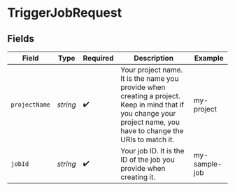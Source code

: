 # TriggerJobRequest


## Fields

| Field                                                                                                                                                              | Type                                                                                                                                                               | Required                                                                                                                                                           | Description                                                                                                                                                        | Example                                                                                                                                                            |
| ------------------------------------------------------------------------------------------------------------------------------------------------------------------ | ------------------------------------------------------------------------------------------------------------------------------------------------------------------ | ------------------------------------------------------------------------------------------------------------------------------------------------------------------ | ------------------------------------------------------------------------------------------------------------------------------------------------------------------ | ------------------------------------------------------------------------------------------------------------------------------------------------------------------ |
| `projectName`                                                                                                                                                      | *string*                                                                                                                                                           | :heavy_check_mark:                                                                                                                                                 | Your project name. It is the name you provide when creating a project. Keep in mind that if you change your project name, you have to change the URIs to match it. | my-project                                                                                                                                                         |
| `jobId`                                                                                                                                                            | *string*                                                                                                                                                           | :heavy_check_mark:                                                                                                                                                 | Your job ID. It is the ID of the job you provide when creating it.                                                                                                 | my-sample-job                                                                                                                                                      |